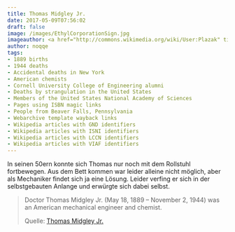 ```yaml
---
title: Thomas Midgley Jr.
date: 2017-05-09T07:56:02
draft: false
image: /images/EthylCorporationSign.jpg
imageauthor: <a href="http://commons.wikimedia.org/wiki/User:Plazak" title="User:Plazak">Plazak</a>
author: noqqe
tags:
- 1889 births
- 1944 deaths
- Accidental deaths in New York
- American chemists
- Cornell University College of Engineering alumni
- Deaths by strangulation in the United States
- Members of the United States National Academy of Sciences
- Pages using ISBN magic links
- People from Beaver Falls, Pennsylvania
- Webarchive template wayback links
- Wikipedia articles with GND identifiers
- Wikipedia articles with ISNI identifiers
- Wikipedia articles with LCCN identifiers
- Wikipedia articles with VIAF identifiers
---
```


In seinen 50ern konnte sich Thomas nur noch mit dem Rollstuhl fortbewegen.
Aus dem Bett kommen war leider alleine nicht möglich, aber als Mechaniker
findet sich ja eine Lösung. Leider verfing er sich in der selbstgebauten
Anlange und erwürgte sich dabei selbst.

> Doctor Thomas Midgley Jr. (May 18, 1889 – November 2, 1944) was an American
> mechanical engineer and chemist.
>
> Quelle: [Thomas Midgley Jr.](https://en.wikipedia.org/wiki/Thomas_Midgley_Jr.)